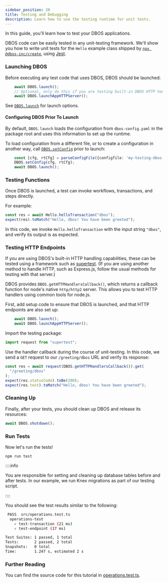 ```yaml
---
sidebar_position: 20
title: Testing and Debugging
description: Learn how to use the testing runtime for unit tests.
---
```


In this guide, you'll learn how to test your DBOS applications.

DBOS code can be easily tested in any unit-testing framework.
We'll show you how to write unit tests for the `Hello` example class shipped by [`npx @dbos-inc/create`](../../reference/tools/cli.md#npx-dbos-inccreate), using [Jest](https://jestjs.io/).

### Launching DBOS

Before executing any test code that uses DBOS, DBOS should be launched:
```typescript
    await DBOS.launch();
    // Optional, only do this if you are testing built-in DBOS HTTP handlers
    await DBOS.launchAppHTTPServer();
```

See [`DBOS.launch`](../../reference/transactapi/dbos-class.md#launching-and-shutting-down) for launch options.

#### Configuring DBOS Prior To Launch

By default, `DBOS.launch` loads the configuration from `dbos-config.yaml` in the package root and uses this information to set up the runtime.

To load configuration from a different file, or to create a configuration in another way, call [`DBOS.setConfig`](../../reference/transactapi/dbos-class#setting-the-application-configuration) prior to launch:
```typescript
    const [cfg, rtCfg] = parseConfigFile({configfile: 'my-testing-dbos-config.yaml'});
    DBOS.setConfig(cfg, rtCfg);
    await DBOS.launch();
```

### Testing Functions

Once DBOS is launched, a test can invoke workflows, transactions, and steps directly.

For example:
```typescript
const res = await Hello.helloTransaction("dbos");
expect(res).toMatch("Hello, dbos! You have been greeted");
```
In this code, we invoke `Hello.helloTransaction` with the input string `"dbos"`, and verify its output is as expected.

### Testing HTTP Endpoints

If you are using DBOS's built-in HTTP handling capabilities, these can be tested using a framework such as [supertest](https://www.npmjs.com/package/supertest).  (If you are using another method to handle HTTP, such as Express.js, follow the usual methods for testing with that server.)

DBOS provides `DBOS.getHTTPHandlersCallback()`, which returns a callback function for node's native `http/http2` server.  This allows you to test HTTP handlers using common tools for node.js.

First, add setup code to ensure that DBOS is launched, and that HTTP endpoints are also set up:
```typescript
    await DBOS.launch();
    await DBOS.launchAppHTTPServer();
```

Import the testing package:
```typescript
import request from "supertest";
```

Use the handler callback during the course of unit-testing.  In this code, we send a `GET` request to our `/greeting/dbos` URL and verify its response:
```typescript
const res = await request(DBOS.getHTTPHandlersCallback()).get(
  "/greeting/dbos"
);
expect(res.statusCode).toBe(200);
expect(res.text).toMatch("Hello, dbos! You have been greeted");
```

### Cleaning Up

Finally, after your tests, you should clean up DBOS and release its resources:
```typescript
await DBOS.shutdown();
```

### Run Tests
Now let's run the tests!
```shell
npm run test
```

::::info

You are responsible for setting and cleaning up database tables before and after tests.
In our example, we run Knex migrations as part of our testing script.

::::

You should see the test results similar to the following:
```bash
 PASS  src/operations.test.ts
  operations-test
    ✓ test-transaction (21 ms)
    ✓ test-endpoint (17 ms)

Test Suites: 1 passed, 1 total
Tests:       2 passed, 2 total
Snapshots:   0 total
Time:        1.247 s, estimated 2 s
```

### Further Reading

You can find the source code for this tutorial in [operations.test.ts](https://github.com/dbos-inc/dbos-transact-ts/blob/main/packages/create/templates/hello-v2/src/operations.test.ts).
